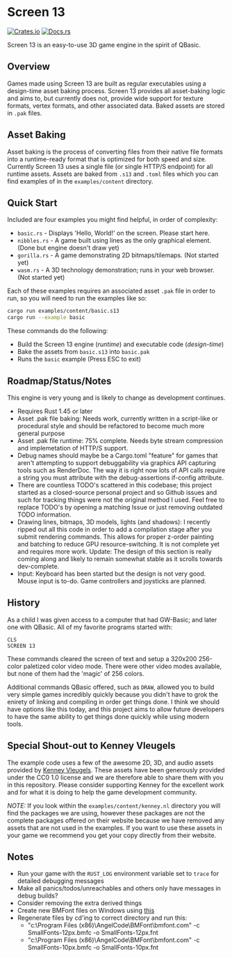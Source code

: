 # Screen 13

[![Crates.io](https://img.shields.io/crates/v/screen-13.svg)](https://crates.io/crates/screen-13)
[![Docs.rs](https://docs.rs/screen-13/badge.svg)](https://docs.rs/screen-13)

Screen 13 is an easy-to-use 3D game engine in the spirit of QBasic.

## Overview

Games made using Screen 13 are built as regular executables using a design-time asset baking process. Screen 13 provides all asset-baking logic and aims to, but currently does not, provide wide support for texture formats, vertex formats, and other associated data. Baked assets are stored in `.pak` files.

## Asset Baking

Asset baking is the process of converting files from their native file formats into a runtime-ready format that is optimized for both speed and size. Currently Screen 13 uses a single file (or single HTTP/S endpoint) for all runtime assets. Assets are baked from `.s13` and `.toml` files which you can find examples of in the `examples/content` directory.

## Quick Start

Included are four examples you might find helpful, in order of complexity:

- `basic.rs` - Displays 'Hello, World!' on the screen. Please start here.
- `nibbles.rs` - A game built using lines as the only graphical element. (Done but engine doesn't draw yet)
- `gorilla.rs` - A game demonstrating 2D bitmaps/tilemaps. (Not started yet)
- `wasm.rs` - A 3D technology demonstration; runs in your web browser. (Not started yet)

Each of these examples requires an associated asset `.pak` file in order to run, so you will need to run the examples like so:

```bash
cargo run examples/content/basic.s13
cargo run --example basic
```

These commands do the following:

- Build the Screen 13 engine (_runtime_) and executable code (_design-time_)
- Bake the assets from `basic.s13` into `basic.pak`
- Runs the `basic` example (Press ESC to exit)

## Roadmap/Status/Notes

This engine is very young and is likely to change as development continues.

- Requires Rust 1.45 or later
- Asset .pak file baking: Needs work, currently written in a script-like or procedural style and should be refactored to become much more general purpose
- Asset .pak file runtime: 75% complete. Needs byte stream compression and implemetation of HTTP/S support.
- Debug names should maybe be a Cargo.toml "feature" for games that aren't attempting to support debuggability via graphics API capturing tools such as RenderDoc. The way it is right now lots of API calls require a string you must attribute with the debug-assertions if-config attribute.
- There are countless TODO's scattered in this codebase; this project started as a closed-source personal project and so Github issues and such for tracking things were not the original method I used. Feel free to replace TODO's by opening a matching Issue or just removing outdated TODO information.
- Drawing lines, bitmaps, 3D models, lights (and shadows): I recently ripped out all this code in order to add a compilation stage after you submit rendering commands. This allows for proper z-order painting and batching to reduce GPU resource-switching. It is not complete yet and requires more work. Update: The design of this section is really coming along and likely to remain somewhat stable as it scrolls towards dev-complete.
- Input: Keyboard has been started but the design is not very good. Mouse input is to-do. Game controllers and joysticks are planned.

## History

As a child I was given access to a computer that had GW-Basic; and later one with QBasic. All of my favorite programs started with:

```basic
CLS
SCREEN 13
```

These commands cleared the screen of text and setup a 320x200 256-color paletized color video mode. There were other video modes available, but none of them had the 'magic' of 256 colors.

Additional commands QBasic offered, such as `DRAW`, allowed you to build very simple games incredibly quickly because you didn't have to grok the enirety of linking and compiling in order get things done. I think we should have options like this today, and this project aims to allow future developers to have the same ability to get things done quickly while using modern tools.

## Special Shout-out to Kenney Vleugels

The example code uses a few of the awesome 2D, 3D, and audio assets provided by [Kenney Vleugels](https://www.kenney.nl/). These assets have been generously provided under the CC0 1.0 license and we are therefore able to share them with you in this repository. Please consider supporting Kenney for the excellent work and for what it is doing to help the game development community.

_NOTE:_ If you look within the `examples/content/kenney.nl` directory you will find the packages we are using, however these packages are not the complete packages offered on their website because we have removed any assets that are not used in the examples. If you want to use these assets in your game we recommend you get your copy directly from their website.

## Notes

- Run your game with the `RUST_LOG` environment variable set to `trace` for detailed debugging messages
- Make all panics/todos/unreachables and others only have messages in debug builds?
- Consider removing the extra derived things
- Create new BMFont files on Windows using [this](http://www.angelcode.com/products/bmfont/)
- Regenerate files by cd'ing to correct directory and run this:
  - "c:\Program Files (x86)\AngelCode\BMFont\bmfont.com" -c SmallFonts-12px.bmfc -o SmallFonts-12px.fnt
  - "c:\Program Files (x86)\AngelCode\BMFont\bmfont.com" -c SmallFonts-10px.bmfc -o SmallFonts-10px.fnt
